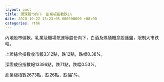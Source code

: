 ```yaml
---
layout: post
title: 滬深股市向下　創業板指數跌1%
date: 2020-10-22 15:23:05.000000000 +08:00
categories: rthk
---
```


內地股市偏軟。乳業及機場航運等股份向下，白酒及螞蟻概念股護盤，限制大市跌幅。

上證綜合指數收市報3312點，跌12點，跌幅0.38%。

深證成份指數報13396點，跌71點，跌幅0.53%。

創業板指數2673點，跌26點，跌幅1%。
